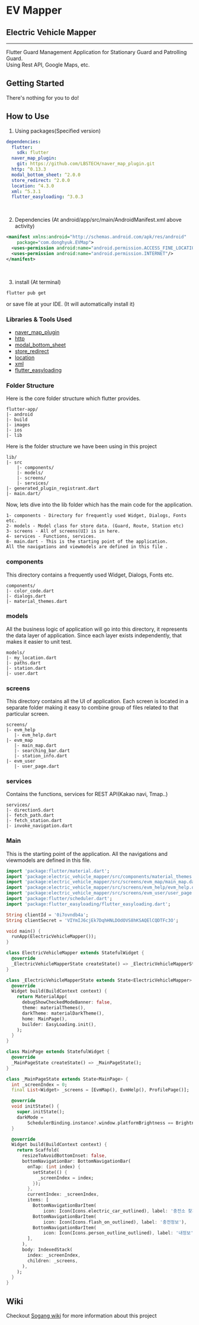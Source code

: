 # EV Mapper
## Electric Vehicle Mapper

------------------------------------------
Flutter Guard Management Application for Stationary Guard and Patrolling Guard. </br>
Using Rest API, Google Maps, etc. </br>


## Getting Started

There's nothing for you to do!

## How to Use 

1. Using packages(Specified version)
~~~yaml
dependencies:
  flutter:
    sdk: flutter
  naver_map_plugin:
    git: https://github.com/LBSTECH/naver_map_plugin.git
  http: ^0.13.3
  modal_bottom_sheet: ^2.0.0
  store_redirect: ^2.0.0
  location: ^4.3.0
  xml: ^5.3.1
  flutter_easyloading: ^3.0.3
~~~
</br>

2. Dependencies (At android/app/src/main/AndroidManifest.xml above activity)
~~~xml
<manifest xmlns:android="http://schemas.android.com/apk/res/android"
    package="com.donghyuk.EVMap">
  <uses-permission android:name="android.permission.ACCESS_FINE_LOCATION"/>
  <uses-permission android:name="android.permission.INTERNET"/>
</manifest>
~~~
</br>

3. install (At terminal)
~~~Linux
flutter pub get
~~~
or save file at your IDE. (It will automatically install it)
</br>


### Libraries & Tools Used
* [naver_map_plugin](https://github.com/LBSTECH/naver_map_plugin.git)
* [http](https://pub.dev/packages/http)
* [modal_bottom_sheet](https://pub.dev/packages/modal_bottom_sheet)
* [store_redirect](https://pub.dev/packages/store_redirect)
* [location](https://pub.dev/packages/location)
* [xml](https://pub.dev/packages/xml)
* [flutter_easyloading](https://pub.dev/packages/easy_loading)

### Folder Structure
Here is the core folder structure which flutter provides.

```
flutter-app/
|- android
|- build
|- images
|- ios
|- lib
```

Here is the folder structure we have been using in this project

```
lib/
|- src
    |- components/
    |- models/
    |- screens/
    |- services/
|- generated_plugin_registrant.dart
|- main.dart/
```

Now, lets dive into the lib folder which has the main code for the application.

```
1- components - Directory for frequently used Widget, Dialogs, Fonts etc.
2- models - Model class for store data. (Guard, Route, Station etc)
3- screens - All of screens(UI) is in here.
4- services - Functions, services.
8- main.dart - This is the starting point of the application. 
All the navigations and viewmodels are defined in this file .
```

### components

This directory contains a frequently used Widget, Dialogs, Fonts etc.

```
components/
|- color_code.dart
|- dialogs.dart
|- material_themes.dart
```

### models

All the business logic of application will go into this directory, it represents the data layer of application. Since each layer exists independently, that makes it easier to unit test. 

```
models/
|- my_location.dart
|- paths.dart
|- station.dart
|- user.dart
```

### screens

This directory contains all the UI of application. Each screen is located in a separate folder making it easy to combine group of files related to that particular screen. 

```
screens/
|- evm_help
   |- evm_help.dart
|- evm_map
   |- main_map.dart
   |- searching_bar.dart
   |- station_info.dart
|- evm_user
   |- user_page.dart
```

### services

Contains the functions, services for REST API(Kakao navi, Tmap..)

```
services/
|- direction5.dart
|- fetch_path.dart
|- fetch_station.dart
|- invoke_navigation.dart
```

### Main

This is the starting point of the application. All the navigations and viewmodels are defined in this file.

```dart
import 'package:flutter/material.dart';
import 'package:electric_vehicle_mapper/src/components/material_themes.dart';
import 'package:electric_vehicle_mapper/src/screens/evm_map/main_map.dart';
import 'package:electric_vehicle_mapper/src/screens/evm_help/evm_help.dart';
import 'package:electric_vehicle_mapper/src/screens/evm_user/user_page.dart';
import 'package:flutter/scheduler.dart';
import 'package:flutter_easyloading/flutter_easyloading.dart';

String clientId = '0i7ovndb4a';
String clientSecret = 'VIYmIJ6cjEk7DqhHNLDOdOVS8hKSAQElCQDTFc3O';

void main() {
  runApp(ElectricVehicleMapper());
}

class ElectricVehicleMapper extends StatefulWidget {
  @override
  _ElectricVehicleMapperState createState() => _ElectricVehicleMapperState();
}

class _ElectricVehicleMapperState extends State<ElectricVehicleMapper> {
  @override
  Widget build(BuildContext context) {
    return MaterialApp(
      debugShowCheckedModeBanner: false,
      theme: materialThemes(),
      darkTheme: materialDarkTheme(),
      home: MainPage(),
      builder: EasyLoading.init(),
    );
  }
}

class MainPage extends StatefulWidget {
  @override
  _MainPageState createState() => _MainPageState();
}

class _MainPageState extends State<MainPage> {
  int _screenIndex = 0;
  final List<Widget> _screens = [EvmMap(), EvmHelp(), ProfilePage()];

  @override
  void initState() {
    super.initState();
    darkMode =
        SchedulerBinding.instance?.window.platformBrightness == Brightness.dark;
  }

  @override
  Widget build(BuildContext context) {
    return Scaffold(
      resizeToAvoidBottomInset: false,
      bottomNavigationBar: BottomNavigationBar(
        onTap: (int index) {
          setState(() {
            _screenIndex = index;
          });
        },
        currentIndex: _screenIndex,
        items: [
          BottomNavigationBarItem(
              icon: Icon(Icons.electric_car_outlined), label: '충전소 찾기'),
          BottomNavigationBarItem(
              icon: Icon(Icons.flash_on_outlined), label: '충전정보'),
          BottomNavigationBarItem(
              icon: Icon(Icons.person_outline_outlined), label: '내정보'),
        ],
      ),
      body: IndexedStack(
        index: _screenIndex,
        children: _screens,
      ),
    );
  }
}
```

## Wiki

Checkout [Sogang wiki](http://cscp2.sogang.ac.kr/CSE4187/index.php/EVM(Electric_Vehicle_Mapper)) for more information about this project
